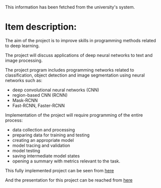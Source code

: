 This information has been fetched from the university's system.

# Item description:

The aim of the project is to improve skills in programming methods related to deep learning.

The project will discuss applications of deep neural networks to text and image processing.

The project program includes programming networks related to classification, object detection and image segmentation using neural networks such as:

* deep convolutional neural networks (CNN)
* region-based CNN (RCNN)
* Mask-RCNN
* Fast-RCNN, Faster-RCNN

Implementation of the project will require programming of the entire process:

* data collection and processing
* preparing data for training and testing
* creating an appropriate model
* model tracing and validation
* model testing
* saving intermediate model states
* opening a summary with metrics relevant to the task.

This fully implemented project can be seen from [here](https://github.com/berayboztepe/Botaniqube)

And the presentation for this project can be reached from [here](https://github.com/berayboztepe/UWR_DataScience/blob/main/Project_Deep%20Learning/Deep%20Learning%20Presentation.pptx)
